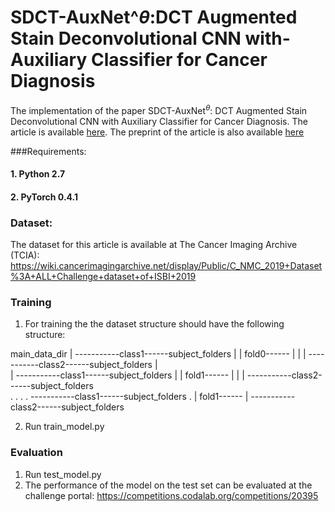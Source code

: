 # SDCT-AuxNet^${\theta}$:DCT Augmented Stain Deconvolutional CNN with-Auxiliary Classifier for Cancer Diagnosis
The implementation of the paper SDCT-AuxNet$^{\theta}$: DCT Augmented Stain Deconvolutional CNN with Auxiliary Classifier for Cancer Diagnosis. The article is available [here](https://www.sciencedirect.com/science/article/abs/pii/S136184152030027X). The preprint of the article is also available [here](https://arxiv.org/abs/2006.00304)


###Requirements:
#### 1. Python 2.7
#### 2. PyTorch 0.4.1

### Dataset:
The dataset for this article is available at The Cancer Imaging Archive (TCIA): https://wiki.cancerimagingarchive.net/display/Public/C_NMC_2019+Dataset%3A+ALL+Challenge+dataset+of+ISBI+2019


### Training
1. For training the the dataset structure should have the following structure:

main_data_dir
|          -----------class1------subject_folders
|         |
fold0------
|         |
|          -----------class2------subject_folders
|  
|          -----------class1------subject_folders
|         |
fold1------
|         |
|          -----------class2------subject_folders  
.
.
.
.          -----------class1------subject_folders
.         |
fold1------
          |
           -----------class2------subject_folders

2. Run train_model.py

### Evaluation
1. Run test_model.py
2. The performance of the model on the test set can be evaluated at the challenge portal: https://competitions.codalab.org/competitions/20395

